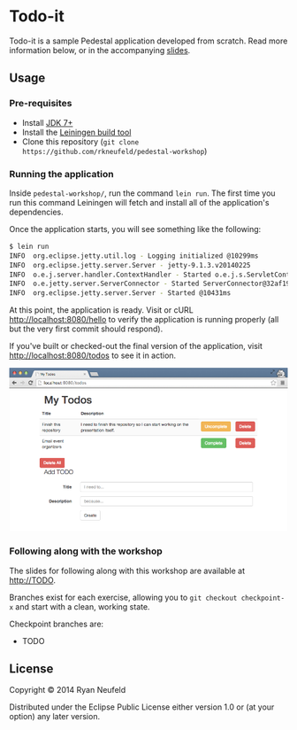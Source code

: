 # Todo-it

Todo-it is a sample Pedestal application developed from scratch. Read more information below, or in the accompanying [slides](https://speakerdeck.com/rkneufeld/web-apps-on-a-pedestal).

## Usage

### Pre-requisites

* Install [JDK 7+](http://bit.ly/java-download)
* Install the [Leiningen build tool](http://leiningen.org/#install)
* Clone this repository (`git clone https://github.com/rkneufeld/pedestal-workshop`)

### Running the application

Inside `pedestal-workshop/`, run the command `lein run`. The first
time you run this command Leiningen will fetch and install all of the
application's dependencies.

Once the application starts, you will see something like the following:

```sh
$ lein run
INFO  org.eclipse.jetty.util.log - Logging initialized @10299ms
INFO  org.eclipse.jetty.server.Server - jetty-9.1.3.v20140225
INFO  o.e.j.server.handler.ContextHandler - Started o.e.j.s.ServletContextHandler@6d0433ee{/,null,AVAILABLE}
INFO  o.e.jetty.server.ServerConnector - Started ServerConnector@32af198c{HTTP/1.1}{0.0.0.0:8080}
INFO  org.eclipse.jetty.server.Server - Started @10431ms
```

At this point, the application is ready. Visit or cURL
<http://localhost:8080/hello> to verify the application is running
properly (all but the very first commit should respond).

If you've built or checked-out the final version of the application, visit <http://localhost:8080/todos> to see it in action.

![Screenshot of the finished application](screenshot.png)

### Following along with the workshop

The slides for following along with this workshop are available at <http://TODO>.

Branches exist for each exercise, allowing you to `git checkout
checkpoint-x` and start with a clean, working state.

Checkpoint branches are:

* TODO

## License

Copyright © 2014 Ryan Neufeld

Distributed under the Eclipse Public License either version 1.0 or (at
your option) any later version.
